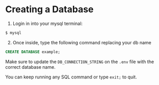 # Creating a Database

1. Login in into your mysql terminal:
```sh
$ mysql
```
2. Once inside, type the following command replacing your db name
```sql
CREATE DATABASE example;
```

Make sure to update the `DB_CONNECTION_STRING` on the `.env` file with the correct database name.

You can keep running any SQL command or type `exit;` to quit.